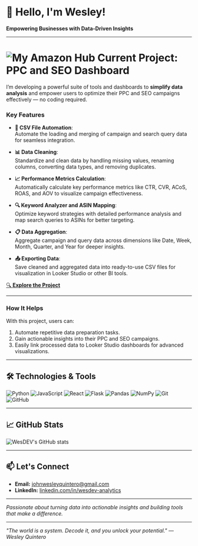 # 👋 Hello, I'm Wesley!

**Empowering Businesses with Data-Driven Insights**

---
 
# ![My Amazon Hub](https://github.com/user-attachments/assets/9d3684ff-287b-4651-a35f-8930c0accdc5)   **Current Project: PPC and SEO Dashboard** 

I’m developing a powerful suite of tools and dashboards to **simplify data analysis** and empower users to optimize their PPC and SEO campaigns effectively — no coding required.  

### **Key Features**  

- **📂 CSV File Automation**:  
  Automate the loading and merging of campaign and search query data for seamless integration.  

- **📊 Data Cleaning**:  
  Standardize and clean data by handling missing values, renaming columns, converting data types, and removing duplicates.  

- **📈 Performance Metrics Calculation**:  
  Automatically calculate key performance metrics like CTR, CVR, ACoS, ROAS, and AOV to visualize campaign effectiveness.  

- **🔍 Keyword Analyzer and ASIN Mapping**:  
  Optimize keyword strategies with detailed performance analysis and map search queries to ASINs for better targeting.  

- **📋 Data Aggregation**:  
  Aggregate campaign and query data across dimensions like Date, Week, Month, Quarter, and Year for deeper insights.  

- **📤 Exporting Data**:  
  Save cleaned and aggregated data into ready-to-use CSV files for visualization in Looker Studio or other BI tools.  

[🔍 **Explore the Project**](https://github.com/johnwesleyquintero/myamzframework/blob/main/README.md)  

---

### **How It Helps**  

With this project, users can:  
1. Automate repetitive data preparation tasks.  
2. Gain actionable insights into their PPC and SEO campaigns.  
3. Easily link processed data to Looker Studio dashboards for advanced visualizations.  

---

## 🛠️ Technologies & Tools

![Python](https://img.shields.io/badge/Python-3776AB?style=for-the-badge&logo=python&logoColor=white)
![JavaScript](https://img.shields.io/badge/JavaScript-F7DF1E?style=for-the-badge&logo=javascript&logoColor=black)
![React](https://img.shields.io/badge/React-61DAFB?style=for-the-badge&logo=react&logoColor=black)
![Flask](https://img.shields.io/badge/Flask-000000?style=for-the-badge&logo=flask&logoColor=white)
![Pandas](https://img.shields.io/badge/Pandas-150458?style=for-the-badge&logo=pandas&logoColor=white)
![NumPy](https://img.shields.io/badge/NumPy-013243?style=for-the-badge&logo=numpy&logoColor=white)
![Git](https://img.shields.io/badge/Git-F05032?style=for-the-badge&logo=git&logoColor=white)
![GitHub](https://img.shields.io/badge/GitHub-181717?style=for-the-badge&logo=github&logoColor=white)

---

## 📈 GitHub Stats

![WesDEV's GitHub stats](https://github-readme-stats.vercel.app/api?username=johnwesleyquintero&show_icons=true&theme=radical)

---

## 📫 Let's Connect

- **Email:** [johnwesleyquintero@gmail.com](mailto:johnwesleyquintero@gmail.com)
- **LinkedIn:** [linkedin.com/in/wesdev-analytics](https://www.linkedin.com/in/wesdev-analytics)

---

*Passionate about turning data into actionable insights and building tools that make a difference.*

---

_"The world is a system. Decode it, and you unlock your potential." — Wesley Quintero_

